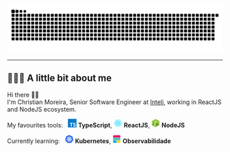 ![Snake animation](https://github.com/cdelilo/cdelilo/blob/main/assets/grid-snake.svg)

---

## 👨🏻‍💻 A little bit about me


Hi there 👋🏻  
I'm Christian Moreira, Senior Software Engineer at [Inteli](https://www.inteli.edu.br), working in ReactJS and NodeJS ecosystem.

My favourites tools: &nbsp; <img src="https://github.com/cdelilo/cdelilo/blob/main/assets/typescript.png" width="20"/> <b>TypeScript</b>, <img src="https://github.com/cdelilo/cdelilo/blob/main/assets/react.png" width="20"/> <b>ReactJS</b>, <img src="https://github.com/cdelilo/cdelilo/blob/main/assets/node.png" width="20"/> <b>NodeJS</b>

Currently learning: &nbsp; <img src="https://github.com/cdelilo/cdelilo/blob/main/assets/kubernetes.png" width="20"/> <b>Kubernetes</b>, <img src="https://github.com/cdelilo/cdelilo/blob/main/assets/observabilidade.png" width="20"/> <b>Observabilidade</b>
